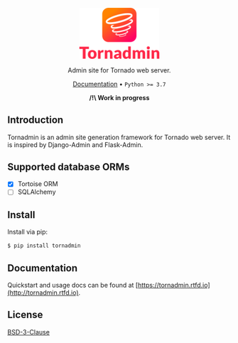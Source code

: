 <p align="center">
  <img src="tornadmin/static/tornadmin/img/splash.png" width="180" alt="Tornadmin icon">
</p>

<p align="center">
    Admin site for Tornado web server.
</p>

<p align="center">
    <a href="http://tornadmin.rtfd.io">Documentation</a> &bull;
    <code>Python &gt;= 3.7</code>
</p>

<p align="center">
    <strong>/!\ Work in progress</strong>
</p>

## Introduction

Tornadmin is an admin site generation framework for Tornado web server. It is inspired by Django-Admin and Flask-Admin.

## Supported database ORMs

 - [x] Tortoise ORM
 - [ ] SQLAlchemy

## Install

Install via pip:

```sh
$ pip install tornadmin
```

## Documentation

Quickstart and usage docs can be found at [https://tornadmin.rtfd.io](http://tornadmin.rtfd.io).

## License

[BSD-3-Clause](LICENSE.txt)
